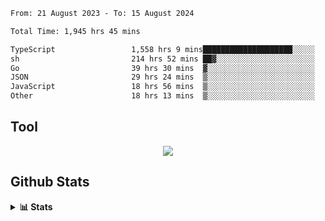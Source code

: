 <!--START_SECTION:waka-->

```txt
From: 21 August 2023 - To: 15 August 2024

Total Time: 1,945 hrs 45 mins

TypeScript                 1,558 hrs 9 mins████████████████████░░░░░   80.08 %
sh                         214 hrs 52 mins ██▓░░░░░░░░░░░░░░░░░░░░░░   11.04 %
Go                         39 hrs 30 mins  ▓░░░░░░░░░░░░░░░░░░░░░░░░   02.03 %
JSON                       29 hrs 24 mins  ▒░░░░░░░░░░░░░░░░░░░░░░░░   01.51 %
JavaScript                 18 hrs 56 mins  ▒░░░░░░░░░░░░░░░░░░░░░░░░   00.97 %
Other                      18 hrs 13 mins  ▒░░░░░░░░░░░░░░░░░░░░░░░░   00.94 %
```

<!--END_SECTION:waka-->

## Tool
<p align="center">
  <a href="https://github.com/chaninlaw">
    <img src="https://skillicons.dev/icons?i=js,typescript,express,nodejs,react,next,postgres,mongodb,html,css,styledcomponents,tailwind,materialui,figma,git,github&perline=8" />
  </a>
</p>

## Github Stats
<details close>
  <summary><b>📊 Stats</b></summary>
  <div align = "center">
    
<picture>
  <source
    srcset="https://github-readme-stats.vercel.app/api?username=chaninlaw&show_icons=true&theme=dark"
    media="(prefers-color-scheme: dark)"
  />
  <source
    srcset="https://github-readme-stats.vercel.app/api?username=chaninlaw&show_icons=true"
    media="(prefers-color-scheme: light), (prefers-color-scheme: no-preference)"
  />
  <img src="https://github-readme-stats.vercel.app/api?username=chaninlaw&show_icons=true" />
</picture>
    
<picture>
  <source
    srcset="https://github-readme-stats.vercel.app/api/top-langs/?username=chaninlaw&layout=donut&theme=dark"
    media="(prefers-color-scheme: dark)"
  />
  <source
    srcset="https://github-readme-stats.vercel.app/api/top-langs/?username=chaninlaw&layout=donut"
    media="(prefers-color-scheme: light), (prefers-color-scheme: no-preference)"
  />
  <img src="https://github-readme-stats.vercel.app/api/top-langs/?username=chaninlaw&layout=donut" />
</picture>
    
  </div>
  
</details>

